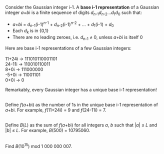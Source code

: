 <p>Consider the Gaussian integer i-1. A <b>base i-1 representation</b> of a Gaussian integer <var>a</var>+<var>b</var>i is a finite sequence of digits <var>d</var><sub><var>n</var>-1</sub><var>d</var><sub><var>n</var>-2</sub>...<var>d</var><sub>1</sub><var>d</var><sub>0</sub> such that:</p>

<ul><li><var>a</var>+<var>b</var>i = <var>d</var><sub><var>n</var>-1</sub>(i-1)<sup><var>n</var>-1</sup> + <var>d</var><sub><var>n</var>-2</sub>(i-1)<sup><var>n</var>-2</sup> + ... + <var>d</var><sub>1</sub>(i-1) + <var>d</var><sub>0</sub></li>
<li>Each <var>d</var><sub><var>k</var></sub> is in {0,1}</li>
<li>There are no leading zeroes, i.e. <var>d</var><sub>n-1</sub> ≠ 0, unless <var>a</var>+<var>b</var>i is itself 0</li>
</ul><p>Here are base i-1 representations of a few Gaussian integers:<br /><br />
11+24i → 111010110001101<br />
24-11i → 110010110011<br />
8+0i → 111000000<br />
-5+0i → 11001101<br />
0+0i → 0</p>

Remarkably, every Gaussian integer has a unique base i-1 representation!<br /><br />

Define <var>f</var>(<var>a</var>+<var>b</var>i) as the number of 1s in the unique base i-1 representation of <var>a</var>+<var>b</var>i. For example, <var>f</var>(11+24i) = 9 and <var>f</var>(24-11i) = 7.<br /><br />

Define <var>B</var>(<var>L</var>) as the sum of <var>f</var>(<var>a</var>+<var>b</var>i) for all integers <var>a</var>, <var>b</var> such that |<var>a</var>| ≤ <var>L</var> and |<var>b</var>| ≤ <var>L</var>. For example, <var>B</var>(500) = 10795060.<br /><br />

Find <var>B</var>(10<sup>15</sup>) mod 1 000 000 007.
